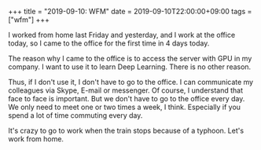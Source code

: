 +++
title =  "2019-09-10: WFM"
date = 2019-09-10T22:00:00+09:00
tags = ["wfm"]
+++

I worked from home last Friday and yesterday, and I work at the office today,
so I came to the office for the first time in 4 days today.

The reason why I came to the office is to access the server with GPU in my company.
I want to use it to learn Deep Learning.
There is no other reason.

Thus, if I don't use it, I don't have to go to the office.
I can communicate my colleagues via Skype, E-mail or messenger.
Of course, I understand that face to face is important.
But we don't have to go to the office every day.
We only need to meet one or two times a week, I think.
Especially if you spend a lot of time commuting every day.

It's crazy to go to work when the train stops because of a typhoon.
Let's work from home.
